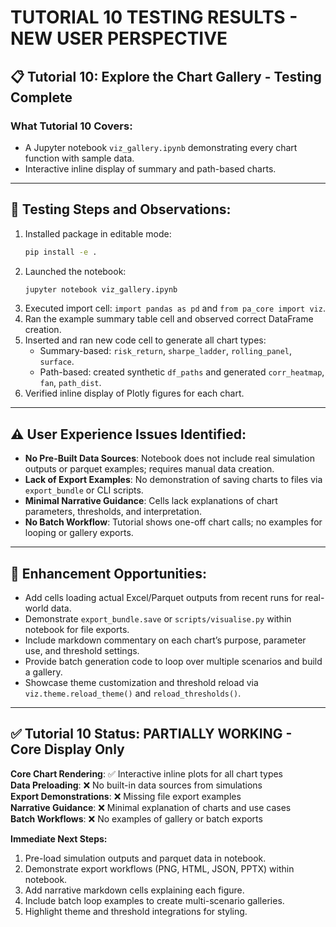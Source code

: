 # TUTORIAL 10 TESTING RESULTS - NEW USER PERSPECTIVE

## 📋 **Tutorial 10: Explore the Chart Gallery** - Testing Complete

### **What Tutorial 10 Covers:**
- A Jupyter notebook `viz_gallery.ipynb` demonstrating every chart function with sample data.
- Interactive inline display of summary and path-based charts.

---

## 🚀 **Testing Steps and Observations:**

1. Installed package in editable mode:
   ```bash
   pip install -e .
   ```
2. Launched the notebook:
   ```bash
   jupyter notebook viz_gallery.ipynb
   ```
3. Executed import cell: `import pandas as pd` and `from pa_core import viz`.
4. Ran the example summary table cell and observed correct DataFrame creation.
5. Inserted and ran new code cell to generate all chart types:
   - Summary-based: `risk_return`, `sharpe_ladder`, `rolling_panel`, `surface`.
   - Path-based: created synthetic `df_paths` and generated `corr_heatmap`, `fan`, `path_dist`.
6. Verified inline display of Plotly figures for each chart.

---

## ⚠️ **User Experience Issues Identified:**

- **No Pre-Built Data Sources**: Notebook does not include real simulation outputs or parquet examples; requires manual data creation.
- **Lack of Export Examples**: No demonstration of saving charts to files via `export_bundle` or CLI scripts.
- **Minimal Narrative Guidance**: Cells lack explanations of chart parameters, thresholds, and interpretation.
- **No Batch Workflow**: Tutorial shows one-off chart calls; no examples for looping or gallery exports.

---

## 🚀 **Enhancement Opportunities:**

- Add cells loading actual Excel/Parquet outputs from recent runs for real-world data.
- Demonstrate `export_bundle.save` or `scripts/visualise.py` within notebook for file exports.
- Include markdown commentary on each chart’s purpose, parameter use, and threshold settings.
- Provide batch generation code to loop over multiple scenarios and build a gallery.
- Showcase theme customization and threshold reload via `viz.theme.reload_theme()` and `reload_thresholds()`.

---

## ✅ **Tutorial 10 Status: PARTIALLY WORKING - Core Display Only**

**Core Chart Rendering**: ✅ Interactive inline plots for all chart types  
**Data Preloading**: ❌ No built-in data sources from simulations  
**Export Demonstrations**: ❌ Missing file export examples  
**Narrative Guidance**: ❌ Minimal explanation of charts and use cases  
**Batch Workflows**: ❌ No examples of gallery or batch exports

**Immediate Next Steps:**
1. Pre-load simulation outputs and parquet data in notebook.  
2. Demonstrate export workflows (PNG, HTML, JSON, PPTX) within notebook.  
3. Add narrative markdown cells explaining each figure.  
4. Include batch loop examples to create multi-scenario galleries.  
5. Highlight theme and threshold integrations for styling.
